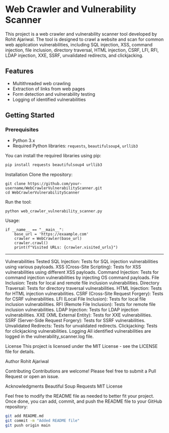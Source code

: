 # Web Crawler and Vulnerability Scanner

This project is a web crawler and vulnerability scanner tool developed by Rohit Ajariwal. The tool is designed to crawl a website and scan for common web application vulnerabilities, including SQL injection, XSS, command injection, file inclusion, directory traversal, HTML injection, CSRF, LFI, RFI, LDAP injection, XXE, SSRF, unvalidated redirects, and clickjacking.

## Features

- Multithreaded web crawling
- Extraction of links from web pages
- Form detection and vulnerability testing
- Logging of identified vulnerabilities

## Getting Started

### Prerequisites

- Python 3.x
- Required Python libraries: `requests`, `beautifulsoup4`, `urllib3`

You can install the required libraries using pip:

```sh 
pip install requests beautifulsoup4 urllib3
```
Installation
Clone the repository:
```
git clone https://github.com/your-username/WebCrawlerVulnerabilityScanner.git
cd WebCrawlerVulnerabilityScanner
```
Run the tool:
```
python web_crawler_vulnerability_scanner.py
```
Usage: 
```
if __name__ == "__main__":
    base_url = 'https://exaample.com'
    crawler = WebCrawler(base_url)
    crawler.crawl()
    print(f"Visited URLs: {crawler.visited_urls}")
```
------------------------------------------------------------------------------------------------------------------------------------------------------------------------------
Vulnerabilities Tested
SQL Injection: Tests for SQL injection vulnerabilities using various payloads.
XSS (Cross-Site Scripting): Tests for XSS vulnerabilities using different XSS payloads.
Command Injection: Tests for command injection vulnerabilities by injecting OS command payloads.
File Inclusion: Tests for local and remote file inclusion vulnerabilities.
Directory Traversal: Tests for directory traversal vulnerabilities.
HTML Injection: Tests for HTML injection vulnerabilities.
CSRF (Cross-Site Request Forgery): Tests for CSRF vulnerabilities.
LFI (Local File Inclusion): Tests for local file inclusion vulnerabilities.
RFI (Remote File Inclusion): Tests for remote file inclusion vulnerabilities.
LDAP Injection: Tests for LDAP injection vulnerabilities.
XXE (XML External Entity): Tests for XXE vulnerabilities.
SSRF (Server-Side Request Forgery): Tests for SSRF vulnerabilities.
Unvalidated Redirects: Tests for unvalidated redirects.
Clickjacking: Tests for clickjacking vulnerabilities.
Logging
All identified vulnerabilities are logged in the vulnerability_scanner.log file.

License
This project is licensed under the MIT License - see the LICENSE file for details.

Author
Rohit Ajariwal

Contributing
Contributions are welcome! Please feel free to submit a Pull Request or open an issue.

Acknowledgments
Beautiful Soup
Requests
MIT License


Feel free to modify the README file as needed to better fit your project. Once done, you can add, commit, and push the README file to your GitHub repository:

```sh
git add README.md
git commit -m "Added README file"
git push origin main


